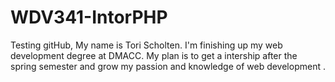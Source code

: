 # WDV341-IntorPHP

Testing gitHub, My name is Tori Scholten. I'm finishing up my web development degree at DMACC. My plan is to get a intership after the spring semester and grow my passion and knowledge of web development .
